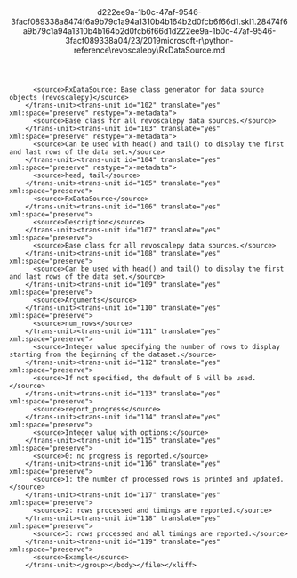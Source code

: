 <?xml version="1.0"?><xliff version="1.2" xmlns="urn:oasis:names:tc:xliff:document:1.2" xmlns:xsi="http://www.w3.org/2001/XMLSchema-instance" xsi:schemaLocation="urn:oasis:names:tc:xliff:document:1.2 xliff-core-1.2-transitional.xsd"><file datatype="xml" original="RxDataSource.md" source-language="en-US" target-language="en-US"><header><tool tool-id="mdxliff" tool-name="mdxliff" tool-version="1.0-1931010" tool-company="Microsoft" /><xliffext:skl_file_name xmlns:xliffext="urn:microsoft:content:schema:xliffextensions">d222ee9a-1b0c-47af-9546-3facf089338a8474f6a9b79c1a94a1310b4b164b2d0fcb6f66d1.skl</xliffext:skl_file_name><xliffext:version xmlns:xliffext="urn:microsoft:content:schema:xliffextensions">1.2</xliffext:version><xliffext:ms.openlocfilehash xmlns:xliffext="urn:microsoft:content:schema:xliffextensions">8474f6a9b79c1a94a1310b4b164b2d0fcb6f66d1</xliffext:ms.openlocfilehash><xliffext:ms.sourcegitcommit xmlns:xliffext="urn:microsoft:content:schema:xliffextensions">d222ee9a-1b0c-47af-9546-3facf089338a</xliffext:ms.sourcegitcommit><xliffext:ms.lasthandoff xmlns:xliffext="urn:microsoft:content:schema:xliffextensions">04/23/2019</xliffext:ms.lasthandoff><xliffext:ms.openlocfilepath xmlns:xliffext="urn:microsoft:content:schema:xliffextensions">microsoft-r\python-reference\revoscalepy\RxDataSource.md</xliffext:ms.openlocfilepath></header><body><group id="content" extype="content"><trans-unit id="101" translate="yes" xml:space="preserve" restype="x-metadata">
          <source>RxDataSource: Base class generator for data source objects (revoscalepy)</source>
        </trans-unit><trans-unit id="102" translate="yes" xml:space="preserve" restype="x-metadata">
          <source>Base class for all revoscalepy data sources.</source>
        </trans-unit><trans-unit id="103" translate="yes" xml:space="preserve" restype="x-metadata">
          <source>Can be used with head() and tail() to display the first and last rows of the data set.</source>
        </trans-unit><trans-unit id="104" translate="yes" xml:space="preserve" restype="x-metadata">
          <source>head, tail</source>
        </trans-unit><trans-unit id="105" translate="yes" xml:space="preserve">
          <source>RxDataSource</source>
        </trans-unit><trans-unit id="106" translate="yes" xml:space="preserve">
          <source>Description</source>
        </trans-unit><trans-unit id="107" translate="yes" xml:space="preserve">
          <source>Base class for all revoscalepy data sources.</source>
        </trans-unit><trans-unit id="108" translate="yes" xml:space="preserve">
          <source>Can be used with head() and tail() to display the first and last rows of the data set.</source>
        </trans-unit><trans-unit id="109" translate="yes" xml:space="preserve">
          <source>Arguments</source>
        </trans-unit><trans-unit id="110" translate="yes" xml:space="preserve">
          <source>num_rows</source>
        </trans-unit><trans-unit id="111" translate="yes" xml:space="preserve">
          <source>Integer value specifying the number of rows to display starting from the beginning of the dataset.</source>
        </trans-unit><trans-unit id="112" translate="yes" xml:space="preserve">
          <source>If not specified, the default of 6 will be used.</source>
        </trans-unit><trans-unit id="113" translate="yes" xml:space="preserve">
          <source>report_progress</source>
        </trans-unit><trans-unit id="114" translate="yes" xml:space="preserve">
          <source>Integer value with options:</source>
        </trans-unit><trans-unit id="115" translate="yes" xml:space="preserve">
          <source>0: no progress is reported.</source>
        </trans-unit><trans-unit id="116" translate="yes" xml:space="preserve">
          <source>1: the number of processed rows is printed and updated.</source>
        </trans-unit><trans-unit id="117" translate="yes" xml:space="preserve">
          <source>2: rows processed and timings are reported.</source>
        </trans-unit><trans-unit id="118" translate="yes" xml:space="preserve">
          <source>3: rows processed and all timings are reported.</source>
        </trans-unit><trans-unit id="119" translate="yes" xml:space="preserve">
          <source>Example</source>
        </trans-unit></group></body></file></xliff>